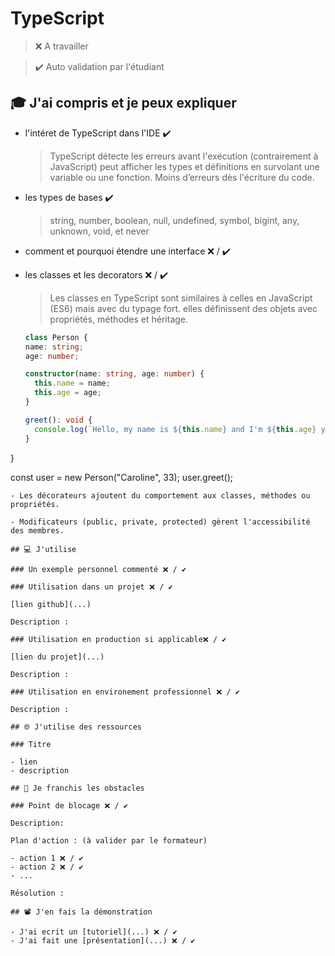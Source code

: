 # TypeScript

> ❌ A travailler

> ✔️ Auto validation par l'étudiant

## 🎓 J'ai compris et je peux expliquer

- l'intéret de TypeScript dans l'IDE ✔️

  > TypeScript détecte les erreurs avant l'exécution (contrairement à JavaScript)
  > peut afficher les types et définitions en survolant une variable ou une fonction.
  >  Moins d’erreurs dès l'écriture du code.
  
- les types de bases ✔️

  > string, number, boolean, null, undefined, symbol, bigint, any, unknown, void, et never
  
- comment et pourquoi étendre une interface ❌ / ✔️
  
- les classes et les decorators ❌ / ✔️

  > Les classes en TypeScript sont similaires à celles en JavaScript (ES6) mais avec du typage fort.
  > elles définissent des objets avec propriétés, méthodes et héritage.
  ``` typescript
  class Person {
  name: string;
  age: number;

  constructor(name: string, age: number) {
    this.name = name;
    this.age = age;
  }

  greet(): void {
    console.log(`Hello, my name is ${this.name} and I'm ${this.age} years old.`);
  }
}

const user = new Person("Caroline", 33);
user.greet();
```
- Les décorateurs ajoutent du comportement aux classes, méthodes ou propriétés.

- Modificateurs (public, private, protected) gèrent l'accessibilité des membres.

## 💻 J'utilise

### Un exemple personnel commenté ❌ / ✔️

### Utilisation dans un projet ❌ / ✔️

[lien github](...)

Description :

### Utilisation en production si applicable❌ / ✔️

[lien du projet](...)

Description :

### Utilisation en environement professionnel ❌ / ✔️

Description :

## 🌐 J'utilise des ressources

### Titre

- lien
- description

## 🚧 Je franchis les obstacles

### Point de blocage ❌ / ✔️

Description:

Plan d'action : (à valider par le formateur)

- action 1 ❌ / ✔️
- action 2 ❌ / ✔️
- ...

Résolution :

## 📽️ J'en fais la démonstration

- J'ai ecrit un [tutoriel](...) ❌ / ✔️
- J'ai fait une [présentation](...) ❌ / ✔️
